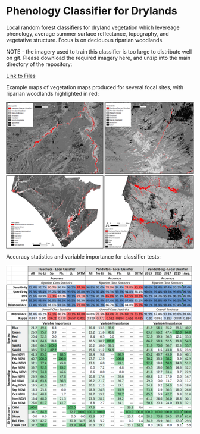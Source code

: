 # Phenology Classifier for Drylands

Local random forest classifiers for dryland vegetation which levereage phenology, average summer surface reflectance, topography, and vegetative structure. Focus is on deciduous riparian woodlands.

NOTE - the imagery used to train this classifier is too large to distribute well on git. Please download the required imagery here, and unzip into the main directory of the repository:

[Link to Files](https://drive.google.com/file/d/1knMYC6YohBgEnHNx8xoUewx8rMuc6Lp8/view?usp=sharing)

Example maps of vegetation maps produced for several focal sites, with riparian woodlands highlighted in red:

<a href="url"><img src="https://raw.githubusercontent.com/conormcmahon/phenology_classifier_drylands/main/output_plots/class_plots.png" align="center" width="600" ></a>

Accuracy statistics and variable importance for classifier tests:

<a href="url"><img src="https://raw.githubusercontent.com/conormcmahon/phenology_classifier_drylands/main/output_plots/variable_importance.png" align="center" width="600" ></a>
